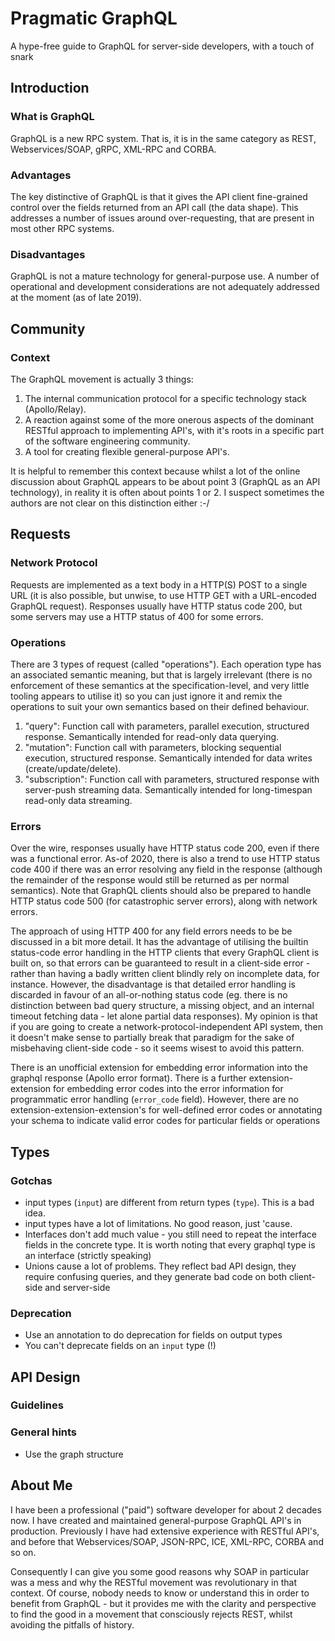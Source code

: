 # Pragmatic GraphQL
A hype-free guide to GraphQL for server-side developers, with a touch of snark

## Introduction

### What is GraphQL
GraphQL is a new RPC system. That is, it is in the same category as REST, Webservices/SOAP, gRPC, XML-RPC and CORBA.

### Advantages
The key distinctive of GraphQL is that it gives the API client fine-grained control over the fields returned from an API call (the data shape). This addresses a number of issues around over-requesting, that are present in most other RPC systems.

### Disadvantages
GraphQL is not a mature technology for general-purpose use. A number of operational and development considerations are not adequately addressed at the moment (as of late 2019).

## Community

### Context
The GraphQL movement is actually 3 things:
1. The internal communication protocol for a specific technology stack (Apollo/Relay).
2. A reaction against some of the more onerous aspects of the dominant RESTful approach to implementing API's, with it's roots in a specific part of the software engineering community.
3. A tool for creating flexible general-purpose API's.

It is helpful to remember this context because whilst a lot of the online discussion about GraphQL appears to be about point 3 (GraphQL as an API technology), in reality it is often about points 1 or 2. I suspect sometimes the authors are not clear on this distinction either :-/

## Requests

### Network Protocol
Requests are implemented as a text body in a HTTP(S) POST to a single URL (it is also possible, but unwise, to use HTTP GET with a URL-encoded GraphQL request). Responses usually have HTTP status code 200, but some servers may use a HTTP status of 400 for some errors.

### Operations
There are 3 types of request (called "operations"). Each operation type has an associated semantic meaning, but that is largely irrelevant (there is no enforcement of these semantics at the specification-level, and very little tooling appears to utilise it) so you can just ignore it and remix the operations to suit your own semantics based on their defined behaviour.

1. "query": Function call with parameters, parallel execution, structured response. Semantically intended for read-only data querying.
2. "mutation": Function call with parameters, blocking sequential execution, structured response. Semantically intended for data writes (create/update/delete).
3. "subscription": Function call with parameters, structured response with server-push streaming data. Semantically intended for long-timespan read-only data streaming.

### Errors
Over the wire, responses usually have HTTP status code 200, even if there was a functional error. As-of 2020, there is also a trend to use HTTP status code 400 if there was an error resolving any field in the response (although the remainder of the response would still be returned as per normal semantics). Note that GraphQL clients should also be prepared to handle HTTP status code 500 (for catastrophic server errors), along with network errors.

The approach of using HTTP 400 for any field errors needs to be be discussed in a bit more detail. It has the advantage of utilising the builtin status-code error handling in the HTTP clients that every GraphQL client is built on, so that errors can be guaranteed to result in a client-side error - rather than having a badly written client blindly rely on incomplete data, for instance. However, the disadvantage is that detailed error handling is discarded in favour of an all-or-nothing status code (eg. there is no distinction between bad query structure, a missing object, and an internal timeout fetching data - let alone partial data responses). My opinion is that if you are going to create a network-protocol-independent API system, then it doesn't make sense to partially break that paradigm for the sake of misbehaving client-side code - so it seems wisest to avoid this pattern.

There is an unofficial extension for embedding error information into the graphql response (Apollo error format). There is a further extension-extension for embedding error codes into the error information for programmatic error handling (`error_code` field). However, there are no extension-extension-extension's for well-defined error codes or annotating your schema to indicate valid error codes for particular fields or operations

## Types

### Gotchas
* input types (`input`) are different from return types (`type`). This is a bad idea.
* input types have a lot of limitations. No good reason, just 'cause.
* Interfaces don't add much value - you still need to repeat the interface fields in the concrete type. It is worth noting that every graphql type is an interface (strictly speaking)
* Unions cause a lot of problems. They reflect bad API design, they require confusing queries, and they generate bad code on both client-side and server-side

### Deprecation
* Use an annotation to do deprecation for fields on output types
* You can't deprecate fields on an `input` type (!)

## API Design

### Guidelines

### General hints
* Use the graph structure

## About Me
I have been a professional ("paid") software developer for about 2 decades now. I have created and maintained general-purpose GraphQL API's in production.
Previously I have had extensive experience with RESTful API's, and before that Webservices/SOAP, JSON-RPC, ICE, XML-RPC, CORBA and so on.

Consequently I can give you some good reasons why SOAP in particular was a mess and why the RESTful movement was revolutionary in that context. Of course, nobody needs to know or understand this in order to benefit from GraphQL - but it provides me with the clarity and perspective to find the good in a movement that consciously rejects REST, whilst avoiding the pitfalls of history.
